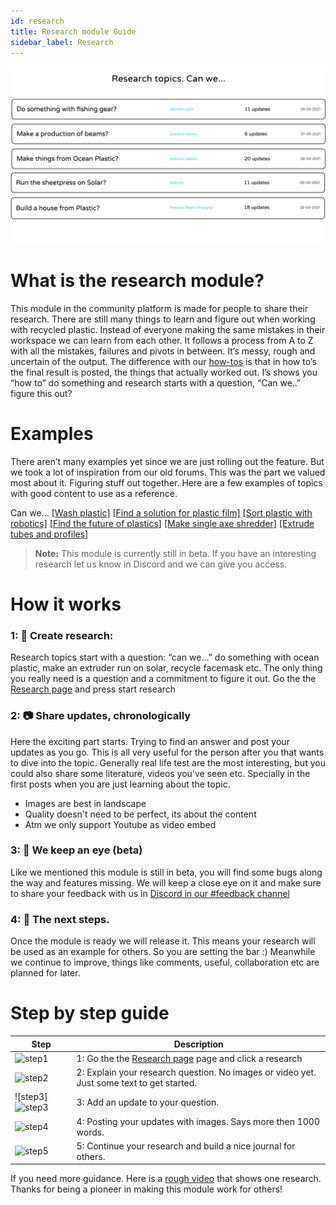 ```yaml
---
id: research
title: Research module Guide
sidebar_label: Research
---
```


<img src="../assets/guides/research-intro.png"/>

# What is the research module?

This module in the community platform is made for people to share their research. There are still many things to learn and figure out when working with recycled plastic. Instead of everyone making the same mistakes in their workspace we can learn from each other. It follows a process from A to Z with all the mistakes, failures and pivots in between. It’s messy, rough and uncertain of the output. The difference with our [how-tos](https://community.preciousplastic.com/how-to) is that in how to’s the final result is posted, the things that actually worked out. I’s shows you “how to” do something and research starts with a question,  “Can we..” figure this out?



# Examples
There aren’t many examples yet since we are just rolling out the feature. But we took a lot of inspiration from our old forums. This was the part we valued most about it. Figuring stuff out together. Here are a few examples of topics with good content to use as a reference.

Can we...
[[Wash plastic]](https://davehakkens.nl/community/forums/topic/washing-plastic-v4/)
[[Find a solution for plastic film]](https://davehakkens.nl/community/forums/topic/find-a-solution-for-foil-waste-v4/)
[[Sort plastic with robotics]](https://davehakkens.nl/community/forums/topic/sorting-plastic-with-robotics-v4/)
[[Find the future of plastics]](https://davehakkens.nl/community/forums/topic/experiment-with-future-plastic-alternatives-v4/)
[[Make single axe shredder]](https://davehakkens.nl/community/forums/topic/v4-shredder-development/)
[[Extrude tubes and profiles]](https://davehakkens.nl/community/forums/topic/v4-extrusion-tubes-and-profiles/)

> **Note:** This module is currently still in beta. If you have an interesting research let us know in Discord and we can give you access.

# How it works

### 1: 📝 Create research:
Research topics start with a question: “can we…” do something with ocean plastic, make an extruder run on solar,  recycle facemask etc. The only thing you really need is a question and a commitment to figure it out. Go the the [Research page](https://community.preciousplastic.com/research) and press start research

### 2: 📷 Share updates, chronologically
Here the exciting part starts. Trying to find an answer and post your updates as you go. This is all very useful for the person after you that wants to dive into the topic. Generally real life test are the most interesting, but you could also share some literature, videos you’ve seen etc. Specially in the first posts when you are just learning about the topic.

- Images are best in landscape
- Quality doesn't need to be perfect, its about the content
- Atm we only support Youtube as video embed


### 3: 🐛 We keep an eye (beta)
Like we mentioned this module is still in beta, you will find some bugs along the way and features missing. We will keep a close eye on it and make sure to share your feedback with us in [Discord in our #feedback channel](https://discordapp.com/invite/n5d8Vrr)

### 4: 💫 The next steps.
Once the module is ready we will release it. This means your research will be used as an example for others. So you are setting the bar :) Meanwhile we continue to improve, things like comments, useful, collaboration etc are planned for later.




# Step by step guide

| Step | Description|
|-----------|---------|
|![step1](assets/guides/research-example-1.jpg)| 1: Go the the [Research page](https://community.preciousplastic.com/research) page and click a research|
| ![step2](assets/guides/research-example-2.jpg) | 2: Explain your research question. No images or video yet. Just some text to get started. |
| ![step3]![step3](assets/guides/research-example-3.jpg) | 3: Add an update to your question.  |
| ![step4](assets/guides/research-example-4.jpg) | 4: Posting your updates with images. Says more then 1000 words.     |
| ![step5](assets/guides/research-example-5.gif) | 5: Continue your research and build a nice journal for others.   |




 If you need more guidance. Here is a [rough video](https://drive.google.com/file/d/1roEAdwNSK9HyE_1Jqm29d_cOusyYYHzU/view) that shows one research.
 Thanks for being a pioneer in making this module work for others!
